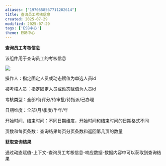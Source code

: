 ```yaml
---
aliases: ["1970558567711202614"]
title: 查询员工考核信息
created: 2025-07-29
modified: 2025-07-29
tags: ['ESB中心']
theme: ESB中心
---
```


**查询员工考核信息**

该组件用于查询员工的考核信息

![](https://myhelpdoc.oss-cn-heyuan.aliyuncs.com/mdimages/81cada28fd55debe3c36567931789d32.jpg)

操作人：指定固定人员或动态赋值为单选人员id

被考核人员：指定固定人员或动态赋值为人员id

考核类型：全部/待评分/待审批/待指派/已办理

日期维度：全部/月/季度/半年/年

开始时间、结束时间：不同日期维度，开始时间和结束时间的日期格式不同

页数和每页条数：查询结果每页分页条数和返回第几页的数量

**获取查询结果**

通过动态赋值-上下文-查询员工考核信息-响应数据-数据内容中可以获取到查询结果

